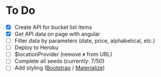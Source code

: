 # To Do

- [x] Create API for bucket list items
- [x] Get API data on page with angular
- [ ] Filter data by parameters (date, price, alphabetical, etc.)
- [ ] Deploy to Heroku
- [ ] $locationProvider (remove `#` from URL)
- [ ] Complete all seeds (currently: 7/50)
- [ ] Add styling ([Bootstrap](http://getbootstrap.com/) / [Materialize](http://materializecss.com/))
